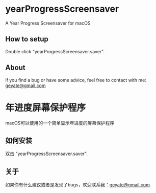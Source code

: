 # yearProgressScreensaver
A Year Progress Screensaver for macOS

## How to setup
Double click "yearProgressScreensaver.saver".

## About
if you find a bug or have some advice, feel free to contact with me: geyate@gmail.com

# 年进度屏幕保护程序
macOS可以使用的一个简单显示年进度的屏幕保护程序

## 如何安装
双击 "yearProgressScreensaver.saver".

## 关于
如果你有什么建议或者是发现了bugs，欢迎联系我：geyate@gmail.com.
